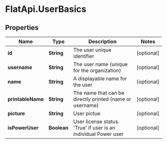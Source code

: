 # FlatApi.UserBasics

## Properties
Name | Type | Description | Notes
------------ | ------------- | ------------- | -------------
**id** | **String** | The user unique identifier | [optional] 
**username** | **String** | The user name (unique for the organization) | [optional] 
**name** | **String** | A displayable name for the user | [optional] 
**printableName** | **String** | The name that can be directly printed (name or username) | [optional] 
**picture** | **String** | User pictue | [optional] 
**isPowerUser** | **Boolean** | User license status. &#39;True&#39; if user is an individual Power user | [optional] 


